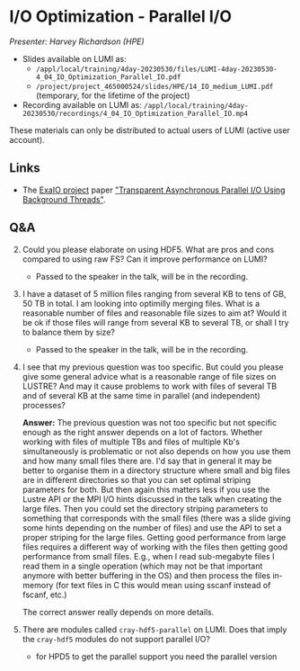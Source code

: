 # I/O Optimization - Parallel I/O

*Presenter: Harvey Richardson (HPE)*

-   Slides available on LUMI as:
    -   `/appl/local/training/4day-20230530/files/LUMI-4day-20230530-4_04_IO_Optimization_Parallel_IO.pdf`
    -   `/project/project_465000524/slides/HPE/14_IO_medium_LUMI.pdf` (temporary, for the lifetime of the project)
-   Recording available on LUMI as:
    `/appl/local/training/4day-20230530/recordings/4_04_IO_Optimization_Parallel_IO.mp4`

These materials can only be distributed to actual users of LUMI (active user account).

## Links

-   The [ExaIO project](https://www.exascaleproject.org/research-project/exaio/) paper
    ["Transparent Asynchronous Parallel I/O Using Background Threads"](https://doi.org/10.1109/TPDS.2021.3090322).

## Q&A

2. Could you please elaborate on using HDF5. What are pros and cons compared to using raw FS? Can it improve performance on LUMI?

    - Passed to the speaker in the talk, will be in the recording.

3. I have a dataset of 5 million files ranging from several KB to tens of GB, 50 TB in total. I am looking into optimilly merging files. What is a reasonable number of files and reasonable file sizes to aim at? Would it be ok if those files will range from several KB to several TB, or shall I try to balance them by size?

    -   Passed to the speaker in the talk, will be in the recording.

4. I see that my previous question was too specific. But could you please give some general advice what is a reasonable range of file sizes on LUSTRE? And may it cause problems to work with files of several TB and of several KB at the same time in parallel (and independent) processes?

    **Answer:** The previous question was not too specific but not specific enough as the right answer depends on a lot of factors. Whether working with files of multiple TBs and files of multiple Kb's simultaneously is problematic or not also depends on how you use them and how many small files there are. I'd say that in general it may be better to organise them in a directory structure where small and big files are in different directories so that you can set optimal striping parameters for both. But then again this matters less if you use the Lustre API or the MPI I/O hints discussed in the talk when creating the large files. Then you could set the directory striping parameters to something that corresponds with the small files (there was a slide giving some hints depending on the number of files) and use the API to set a proper striping for the large files. Getting good performance from large files requires a different way of working with the files then getting good performance from small files. E.g., when I read sub-megabyte files I read them in a single operation (which may not be that important anymore with better buffering in the OS) and then process the files in-memory (for text files in C this would mean using sscanf instead of fscanf, etc.)
    
    The correct answer really depends on more details.

    
5. There are modules called `cray-hdf5-parallel` on LUMI. Does that imply the `cray-hdf5` modules do not support parallel I/O?
    - for HPD5 to get the parallel support you need the parallel version


